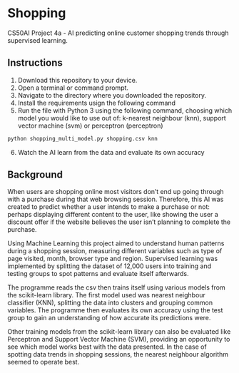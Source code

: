 # Shopping
CS50AI Project 4a - AI predicting online customer shopping trends through supervised learning.

## Instructions
1. Download this repository to your device.
2. Open a terminal or command prompt.
3. Navigate to the directory where you downloaded the repository.
4. Install the requirements usign the following command
5. Run the file with Python 3 using the following command, choosing which model you would like to use out of:
k-nearest neighbour (knn), support vector machine (svm) or perceptron (perceptron)
```bash
python shopping_multi_model.py shopping.csv knn
```
6. Watch the AI learn from the data and evaluate its own accuracy

## Background
When users are shopping online most visitors don’t end up going through with a purchase during that web browsing session. Therefore, this AI was created to predict whether a user intends to make a purchase or not: perhaps displaying different content to the user, like showing the user a discount offer if the website believes the user isn’t planning to complete the purchase. 

Using Machine Learning this project aimed to understand human patterns during a shopping session, measuring different variables such as type of page visited, month, browser type and region. Supervised learning was implemented by splitting the dataset of 12,000 users into training and testing groups to spot patterns and evaluate itself afterwards.

The programme reads the csv then trains itself using various models from the scikit-learn library. The first model used was nearest neighbour classifier (KNN), splitting the data into clusters and grouping common variables. The programme then evaluates its own accuracy using the test group to gain an understanding of how accurate its predictions were.

Other training models from the scikit-learn library can also be evaluated like Perceptron and Support Vector Machine (SVM), providing an opportunity to see which model works best with the data presented. In the case of spotting data trends in shopping sessions, the nearest neighbour algorithm seemed to operate best.
